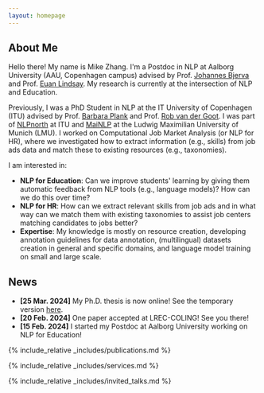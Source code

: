 ```yaml
---
layout: homepage
---
```


## About Me

Hello there! My name is Mike Zhang. I'm a Postdoc in NLP at Aalborg University (AAU, Copenhagen campus) advised by Prof. <a href="https://bjerva.github.io/"><u>Johannes Bjerva</u></a> and Prof. <a href="https://vbn.aau.dk/en/persons/153280"><u>Euan Lindsay</u></a>. My research is currently at the intersection of NLP and Education.

Previously, I was a PhD Student in NLP at the IT University of Copenhagen (ITU)
advised by Prof. <a href="http://bplank.github.io"><u>Barbara Plank</u></a> and Prof. <a href="http://robvanderg.github.io"><u>Rob van der Goot</u></a>. I was part of
<a href="http://nlpnorth.github.io"><u>NLPnorth</u></a> at ITU and <a href="https://mainlp.github.io"><u>MaiNLP</u></a> at the Ludwig Maximilian University of Munich (LMU). I worked on Computational Job Market Analysis (or NLP for HR), where we investigated how to extract information (e.g., skills) from job ads data and match these to existing resources (e.g., taxonomies).

I am interested in:
  - **NLP for Education**: Can we improve students' learning by giving them automatic feedback from NLP tools (e.g., language models)? How can we do this over time?
  - **NLP for HR**: How can we extract relevant skills from job ads and in what way can we match them with existing taxonomies to assist job centers matching candidates to jobs better?
  - **Expertise**: My knowledge is mostly on resource creation, developing annotation guidelines for data annotation, (multilingual) datasets creation in general and specific domains, and language model training on small and large scale.


## News

- **[25 Mar. 2024]** My Ph.D. thesis is now online! See the temporary version [here](https://pure.itu.dk/ws/portalfiles/portal/103296564/PhD_Thesis_Temporary_Version_Mike_Zhang.pdf).
- **[20 Feb. 2024]** One paper accepted at LREC-COLING! See you there!
- **[15 Feb. 2024]** I started my Postdoc at Aalborg University working on NLP for Education!

{% include_relative _includes/publications.md %}

{% include_relative _includes/services.md %}

{% include_relative _includes/invited_talks.md %}
